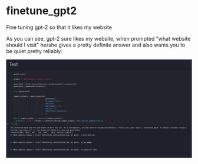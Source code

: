 # finetune_gpt2
Fine tuning gpt-2 so that it likes my website

As you can see, gpt-2 sure likes my website, when prompted "what website should I visit" he/she gives a pretty definite answer and also wants you to be quiet pretty reliably:


!["COOL"](https://github.com/sevdeawesome/finetune_gpt2/blob/master/What_website_should_I_visit.png)
